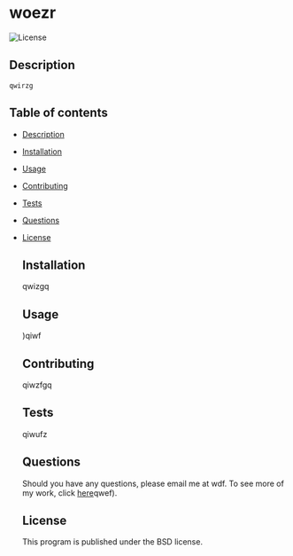 # woezr
  ![License](https://img.shields.io/badge/License-BSD_3--Clause-blue.svg)
  
  ## Description 
    qwirzg

  ## Table of contents
- [Description](#Description)
- [Installation](#Installation)
- [Usage](#Usage)
- [Contributing](#Contributing)
- [Tests](#Tests)
- [Questions](#Questions)
- [License](#License)

  ## Installation 
    qwizgq

  ## Usage 
    )qiwf

  ## Contributing 
    qiwzfgq

  ## Tests 
    qiwufz

  ## Questions 
    Should you have any questions, please email me at wdf. 
    To see more of my work, click [here](https://github.com/)qwef).

  ## License 
    This program is published under the BSD license.